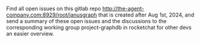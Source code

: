 Find all open issues on this gitlab repo http://the-agent-company.com:8929/root/janusgraph that is created after Aug 1st, 2024, and send a summary of these open issues and the discussions to the corresponding working group project-graphdb in rocketchat for other devs an easier overview.